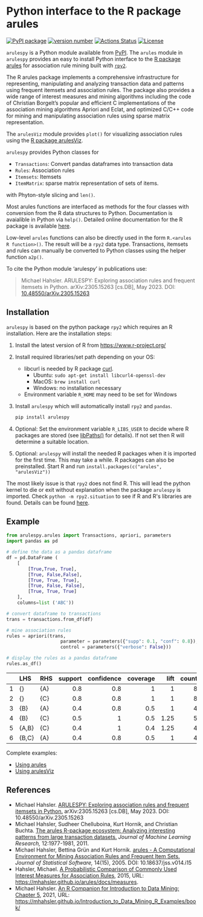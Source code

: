 # Python interface to the R package arules

[![PyPI
package](https://img.shields.io/badge/pip%20install-arulespy-brightgreen)](https://pypi.org/project/arulespy/)
[![version
number](https://img.shields.io/pypi/v/arulespy?color=green&label=version)](https://github.com/mhahsler/arulespy/releases)
[![Actions
Status](https://github.com/mhahsler/arulespy/workflows/Test/badge.svg)](https://github.com/mhahsler/arulespy/actions)
[![License](https://img.shields.io/github/license/mhahsler/arulespy)](https://github.com/mhahsler/arulespy/blob/main/LICENSE)

`arulespy` is a Python module available from [PyPI](https://pypi.org/project/arulespy/).
The `arules` module in `arulespy` provides an easy to install Python interface to the 
[R package arules](https://github.com/mhahsler/arules) for association rule mining built 
with [`rpy2`](https://pypi.org/project/rpy2/). 

The R arules package implements a comprehensive
infrastructure for representing, manipulating and analyzing transaction data and patterns using frequent itemsets and association rules. 
The package also provides a wide range of interest measures and mining algorithms including the code of Christian Borgelt’s popular 
and efficient C implementations of the association mining algorithms Apriori and Eclat,
and optimized C/C++ code for 
mining and manipulating association rules using sparse matrix representation. 

The `arulesViz` module provides `plot()` for visualizing association rules using
the [R package arulesViz](https://github.com/mhahsler/arulesViz).

`arulespy` provides Python classes
for

-   `Transactions`: Convert pandas dataframes into transaction data
-   `Rules`: Association rules
-   `Itemsets`: Itemsets
-   `ItemMatrix`: sparse matrix representation of sets of items.

with Phyton-style slicing and `len()`. 

Most arules functions are
interfaced as methods for the four classes with conversion from the R data structures to Python.
Documentation is avaialible in Python via `help()`. Detailed online documentation
for the R package is available [here](https://mhahsler.r-universe.dev/arules/doc/manual.html). 

Low-level `arules` functions can also be directly used in the form 
`R.<arules R function>()`. The result will be a `rpy2` data type.
Transactions, itemsets and rules can manually be converted to Python
classes using the helper function `a2p()`.

To cite the Python module ‘arulespy’ in publications use:

> Michael Hahsler. ARULESPY: Exploring association rules and frequent itemsets in Python. arXiv:2305.15263 [cs.DB], May 2023. DOI: [10.48550/arXiv.2305.15263](https://doi.org/10.48550/arXiv.2305.15263)


## Installation

`arulespy` is based on the python package `rpy2` which requires an R installation. Here are the installation steps:

1. Install the latest version of R from https://www.r-project.org/

2. Install required libraries/set path depending on your OS:
   - libcurl is needed by R package [curl](https://cran.r-project.org/web/packages/curl/index.html).
      - Ubuntu: `sudo apt-get install libcurl4-openssl-dev`
      - MacOS: `brew install curl`
      - Windows: no installation necessary
   - Environment variable `R_HOME` may need to be set for Windows

3. Install `arulespy` which will automatically install `rpy2` and `pandas`.
    ``` sh
    pip install arulespy
    ```

4. Optional: Set the environment variable `R_LIBS_USER` to decide where R packages are stored 
    (see [libPaths()](https://stat.ethz.ch/R-manual/R-devel/library/base/html/libPaths.html) for details). If not set then R will determine a suitable location.

5. Optional: `arulespy` will install the needed R packages when it is imported for the first time.
    This may take a while. R packages can also be preinstalled. Start R and run 
    `install.packages(c("arules", "arulesViz"))`


The most likely issue is that `rpy2` does not find R. 
This will lead the python kernel to die or exit without explanation when the package `arulespy` is imported.
Check `python -m rpy2.situation` to see if R and R's libraries are found.
Details can be found [here](https://pypi.org/project/rpy2/).


## Example

```python
from arulespy.arules import Transactions, apriori, parameters
import pandas as pd

# define the data as a pandas dataframe
df = pd.DataFrame (
    [
        [True,True, True],
        [True, False,False],
        [True, True, True],
        [True, False, False],
        [True, True, True]
    ],
    columns=list ('ABC')) 

# convert dataframe to transactions
trans = transactions.from_df(df)

# mine association rules
rules = apriori(trans,
                    parameter = parameters({"supp": 0.1, "conf": 0.8}), 
                    control = parameters({"verbose": False}))  

# display the rules as a pandas dataframe
rules.as_df()
```

|    | LHS   | RHS   |   support |   confidence |   coverage |   lift |   count |
|---:|:------|:------|----------:|-------------:|-----------:|-------:|--------:|
|  1 | {}    | {A}   |       0.8 |          0.8 |        1   |   1    |       8 |
|  2 | {}    | {C}   |       0.8 |          0.8 |        1   |   1    |       8 |
|  3 | {B}   | {A}   |       0.4 |          0.8 |        0.5 |   1    |       4 |
|  4 | {B}   | {C}   |       0.5 |          1   |        0.5 |   1.25 |       5 |
|  5 | {A,B} | {C}   |       0.4 |          1   |        0.4 |   1.25 |       4 |
|  6 | {B,C} | {A}   |       0.4 |          0.8 |        0.5 |   1    |       4 |

Complete examples:
  * [Using arules](https://mhahsler.github.io/arulespy/examples/arules.html)
  * [Using arulesViz](https://mhahsler.github.io/arulespy/examples/arulesViz.html)


## References

- Michael Hahsler. [ARULESPY: Exploring association rules and frequent itemsets in 
  Python.](http://dx.doi.org/10.48550/arXiv.2305.15263) arXiv:2305.15263 [cs.DB], May 2023. 
  DOI: 10.48550/arXiv.2305.15263
- Michael Hahsler, Sudheer Chelluboina, Kurt Hornik, and Christian
  Buchta. [The arules R-package ecosystem: Analyzing interesting
  patterns from large transaction
  datasets.](https://jmlr.csail.mit.edu/papers/v12/hahsler11a.html)
  *Journal of Machine Learning Research,* 12:1977-1981, 2011.
- Michael Hahsler, Bettina Grün and Kurt Hornik. [arules - A
  Computational Environment for Mining Association Rules and Frequent
  Item Sets.](https://dx.doi.org/10.18637/jss.v014.i15) *Journal of
  Statistical Software,* 14(15), 2005. DOI: 10.18637/jss.v014.i15
- Hahsler, Michael. [A Probabilistic Comparison of Commonly Used
  Interest Measures for Association
  Rules](https://mhahsler.github.io/arules/docs/measures), 2015, URL:
  <https://mhahsler.github.io/arules/docs/measures>.
- Michael Hahsler. [An R Companion for Introduction to Data Mining:
  Chapter
  5](https://mhahsler.github.io/Introduction_to_Data_Mining_R_Examples/book/association-analysis-basic-concepts-and-algorithms.html),
  2021, URL:
  <https://mhahsler.github.io/Introduction_to_Data_Mining_R_Examples/book/>

